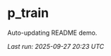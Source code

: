 # p_train

Auto-updating README demo.

<!--START_SECTION:status-->
_Last run: 2025-09-27 20:23 UTC_
<!--END_SECTION:status-->
































































































































































































































































































































































































































































































































































































































































































































































































































